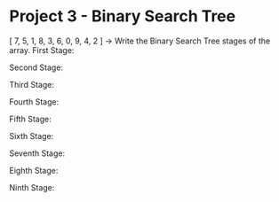 # Project 3 - Binary Search Tree 
[ 7, 5, 1, 8, 3, 6, 0, 9, 4, 2 ] -> Write the Binary Search Tree stages of the array.
First Stage:  

Second Stage:  

Third Stage:  

Fourth Stage:  

Fifth Stage:  

Sixth Stage:  

Seventh Stage:  

Eighth Stage:  

Ninth Stage:  
